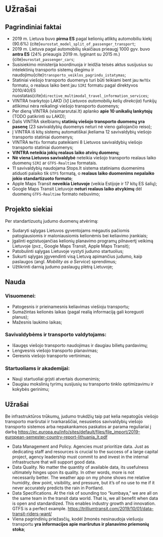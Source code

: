 # Užrašai

## Pagrindiniai faktai

- 2019 m. Lietuva buvo **pirma ES** pagal kelionių atliktų automobiliu kiekį (90.6%)
  {cite}`eurostat_model_split_of_passenger_transport`;
- 2019 m. Lietuva pagal automobilių skaičiaus prieaugį 1000 gyv. buvo **antra ES** (24% prieaugis 2019 m. lyginant su
  2015 m.){cite}`eurostat_passenger_cars`;
- Susisiekimo ministerija koordinuoja ir leidžia teisės aktus susijusius su intelektinių transporto sistemų diegimu ir
  naudojimu{cite}`transporto_veiklos_pagrindu_istatymas`;
- Statiniai viešojo transporto duomenys turi būti teikiami bent jau `NeTEx` formatu, o realaus laiko bent jau `SIRI`
  formatu pagal direktyvos 2010/40/ES nuostatas{cite}`directive_multimodal_travel_information_services`</cite>;
- VINTRA tvarkytojo LAKD (*VĮ Lietuvos automobilių kelių direkcija*) funkijų atlikimui nėra reikalingi viešojo
  transporto duomenys;
- Per dieną VINTRA (visimarsrutai.lt) aplanko **apie 10 unikalių lankytojų** (TODO patikrinti su LAKD);
- Dalis VINTRA skelbiamų **statinių viešojo transporto duomenų yra pasenę** (23 savivaldybių duomenys neturi nė vieno
  galiojančio reiso);
- Į VINTRA iš kitų sistemų automatiškai įkeliama 12 savivaldybių viešojo transporto statiniai duomenys;
- VINTRA `NeTEx` formatu pateikiami 8 Lietuvos savivaldybių viešojo transporto statiniai duomenys;
- **VINTRA neteikia jokių realaus laiko atvirų duomenų**;
- **Nė viena Lietuvos savivaldybė** neteikia viešojo transporto realaus laiko duomenų `SIRI` ar `GTFS-Realtime`
  formatais.
- 11 savivaldybių naudojama Stops.lt sistema statiniams duomenims atiduoti palaiko tik `GTFS` formatą, o **realaus laiko
  duomenims nepalaiko jokio standartizuoto formato**;
- Apple Maps Transit **neveikia Lietuvoje** (veikia Estijoje ir 17 kitų ES šalių);
- Google Maps Transit Lietuvoje **neturi realaus laiko atvykimų** dėl duomenų `GTFS-Realtime` formato nebuvimo;

## Projekto siekiai

Per standartizuotų judumo duomenų atvėrimą:

- Sudaryti sąlygas Lietuvos gyventojams mėgautis pačiomis patogiausiomis ir maloniausiomis kelionėmis bei keliavimo
  įrankiais;
- Įgalinti egzistuojančias kelionių planavimo programų pilnavertį veikimą Lietuvoje (pvz., Google Maps Transit, Apple
  Maps Transit);
- Patobulinti sąlygas Lietuvoje vystyti judumo startuolius;
- Sukurti sąlygas įgyvendinti visą Lietuvą apimančius judumo, kaip paslaugos (angl. *Mobility as a Service*) sprendimus;
- Užtikrinti darnią judumo paslaugų plėtrą Lietuvoje;

## Nauda

### Visuomenei:

- Patogesnis ir prieinamesnis keliavimas viešioju transportu;
- Sumažintas kelionės laikas (pagal realią informaciją gali koreguoti planus);
- Mažesnis laukimo laikas;

### Savivaldybėms ir transporto valdytojams:

- Išaugęs viešojo transporto naudojimas ir daugiau bilietų pardavimų;
- Lengvesnis viešojo transporto planavimas;
- Geresnis viešojo transporto vertinimas;

### Startuoliams ir akademijai:

- Nauji startuoliai grįsti atvertais duomenimis;
- Daugiau mokslinių tyrimų susijusių su transporto tinklo optimizavimu ir kokybės gerinimu;

## Užrašai

Be infrastruktūros trūkumų, judumo trukdžių taip pat kelia nepatogūs viešojo transporto maršrutai ir tvarkaraščiai,
nesusietos savivaldybių viešojo transporto sistemos arba nepakankamos paskatos ar parama reguliariai į
darbą https://ec.europa.eu/info/sites/default/files/file_import/2019-european-semester-country-report-lithuania_lt.pdf

- Data Management and Policy. Agencies must prioritize data. Just as dedicating staff and resources is crucial to the
  success of a large capital project, agency leadership must commit to and invest in the internal infrastructure that
  will support good data.
- Data Quality. No matter the quantity of available data, its usefulness ultimately hinges upon its quality. In other
  words, more is not necessarily better. The weather app on my phone shows me relative humidity, dew point, visibility,
  and pressure, but it’s of no use to me if it never accurately predicts the rain in Portland.
- Data Specifications. At the risk of sounding too “kumbaya,” we are all on the same team in the transit data world.
  That is, we all benefit when data is open and standardized. This enables industry growth and innovation. GTFS is a
  perfect example.
  https://trilliumtransit.com/2019/10/01/data-transit-riders-want/
- Viena pagrindinių priežasčių, kodėl žmonės nesinaudoja viešuoju transportu **yra informacijos apie maršrutus ir
  planavimo priemonių stoka**;
